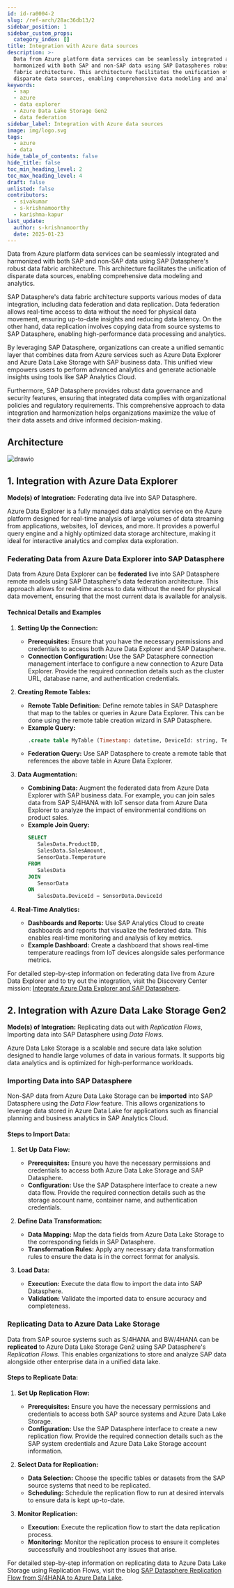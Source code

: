 ```yaml
---
id: id-ra0004-2
slug: /ref-arch/28ac36db13/2
sidebar_position: 1
sidebar_custom_props:
  category_index: []
title: Integration with Azure data sources
description: >-
  Data from Azure platform data services can be seamlessly integrated and
  harmonized with both SAP and non-SAP data using SAP Dataspheres robust data
  fabric architecture. This architecture facilitates the unification of
  disparate data sources, enabling comprehensive data modeling and analytics.
keywords:
  - sap
  - azure
  - data explorer
  - Azure Data Lake Storage Gen2
  - data federation
sidebar_label: Integration with Azure data sources
image: img/logo.svg
tags:
  - azure
  - data
hide_table_of_contents: false
hide_title: false
toc_min_heading_level: 2
toc_max_heading_level: 4
draft: false
unlisted: false
contributors:
  - sivakumar
  - s-krishnamoorthy
  - karishma-kapur
last_update:
  author: s-krishnamoorthy
  date: 2025-01-23
---
```


Data from Azure platform data services can be seamlessly integrated and harmonized with both SAP and non-SAP data using SAP Datasphere's robust data fabric architecture. This architecture facilitates the unification of disparate data sources, enabling comprehensive data modeling and analytics.

SAP Datasphere's data fabric architecture supports various modes of data integration, including data federation and data replication. Data federation allows real-time access to data without the need for physical data movement, ensuring up-to-date insights and reducing data latency. On the other hand, data replication involves copying data from source systems to SAP Datasphere, enabling high-performance data processing and analytics.

By leveraging SAP Datasphere, organizations can create a unified semantic layer that combines data from Azure services such as Azure Data Explorer and Azure Data Lake Storage with SAP business data. This unified view empowers users to perform advanced analytics and generate actionable insights using tools like SAP Analytics Cloud.

Furthermore, SAP Datasphere provides robust data governance and security features, ensuring that integrated data complies with organizational policies and regulatory requirements. This comprehensive approach to data integration and harmonization helps organizations maximize the value of their data assets and drive informed decision-making.


## Architecture

![drawio](drawio/azure-data-integration.drawio)


## 1. Integration with Azure Data Explorer

**Mode(s) of Integration:** Federating data live into SAP Datasphere.

Azure Data Explorer is a fully managed data analytics service on the Azure platform designed for real-time analysis of large volumes of data streaming from applications, websites, IoT devices, and more. It provides a powerful query engine and a highly optimized data storage architecture, making it ideal for interactive analytics and complex data exploration.

### Federating Data from Azure Data Explorer into SAP Datasphere

Data from Azure Data Explorer can be **federated** live into SAP Datasphere remote models using SAP Datasphere's data federation architecture. This approach allows for real-time access to data without the need for physical data movement, ensuring that the most current data is available for analysis. 

#### Technical Details and Examples

1. **Setting Up the Connection:**
    - **Prerequisites:** Ensure that you have the necessary permissions and credentials to access both Azure Data Explorer and SAP Datasphere.
    - **Connection Configuration:** Use the SAP Datasphere connection management interface to configure a new connection to Azure Data Explorer. Provide the required connection details such as the cluster URL, database name, and authentication credentials.

2. **Creating Remote Tables:**
    - **Remote Table Definition:** Define remote tables in SAP Datasphere that map to the tables or queries in Azure Data Explorer. This can be done using the remote table creation wizard in SAP Datasphere.
    - **Example Query:** 
      ```sql
      .create table MyTable (Timestamp: datetime, DeviceId: string, Temperature: real)
      ```
    - **Federation Query:** Use SAP Datasphere to create a remote table that references the above table in Azure Data Explorer.

3. **Data Augmentation:**
    - **Combining Data:** Augment the federated data from Azure Data Explorer with SAP business data. For example, you can join sales data from SAP S/4HANA with IoT sensor data from Azure Data Explorer to analyze the impact of environmental conditions on product sales.
    - **Example Join Query:**
      ```sql
      SELECT 
         SalesData.ProductID, 
         SalesData.SalesAmount, 
         SensorData.Temperature 
      FROM 
         SalesData 
      JOIN 
         SensorData 
      ON 
         SalesData.DeviceId = SensorData.DeviceId
      ```

4. **Real-Time Analytics:**
    - **Dashboards and Reports:** Use SAP Analytics Cloud to create dashboards and reports that visualize the federated data. This enables real-time monitoring and analysis of key metrics.
    - **Example Dashboard:** Create a dashboard that shows real-time temperature readings from IoT devices alongside sales performance metrics.

For detailed step-by-step information on federating data live from Azure Data Explorer and to try out the integration, visit the Discovery Center mission: [Integrate Azure Data Explorer and SAP Datasphere](https://discovery-center.cloud.sap/missiondetail/3433/3473/).

## 2. Integration with Azure Data Lake Storage Gen2

**Mode(s) of Integration:** Replicating data out with *Replication Flows*, Importing data into SAP Datasphere using *Data Flows*.

Azure Data Lake Storage is a scalable and secure data lake solution designed to handle large volumes of data in various formats. It supports big data analytics and is optimized for high-performance workloads.

### Importing Data into SAP Datasphere

Non-SAP data from Azure Data Lake Storage can be **imported** into SAP Datasphere using the *Data Flow* feature. This allows organizations to leverage data stored in Azure Data Lake for applications such as financial planning and business analytics in SAP Analytics Cloud.

#### Steps to Import Data:

1. **Set Up Data Flow:**
    - **Prerequisites:** Ensure you have the necessary permissions and credentials to access both Azure Data Lake Storage and SAP Datasphere.
    - **Configuration:** Use the SAP Datasphere interface to create a new data flow. Provide the required connection details such as the storage account name, container name, and authentication credentials.

2. **Define Data Transformation:**
    - **Data Mapping:** Map the data fields from Azure Data Lake Storage to the corresponding fields in SAP Datasphere.
    - **Transformation Rules:** Apply any necessary data transformation rules to ensure the data is in the correct format for analysis.

3. **Load Data:**
    - **Execution:** Execute the data flow to import the data into SAP Datasphere.
    - **Validation:** Validate the imported data to ensure accuracy and completeness.

### Replicating Data to Azure Data Lake Storage

Data from SAP source systems such as S/4HANA and BW/4HANA can be **replicated** to Azure Data Lake Storage Gen2 using SAP Datasphere's *Replication Flows*. This enables organizations to store and analyze SAP data alongside other enterprise data in a unified data lake.

#### Steps to Replicate Data:

1. **Set Up Replication Flow:**
    - **Prerequisites:** Ensure you have the necessary permissions and credentials to access both SAP source systems and Azure Data Lake Storage.
    - **Configuration:** Use the SAP Datasphere interface to create a new replication flow. Provide the required connection details such as the SAP system credentials and Azure Data Lake Storage account information.

2. **Select Data for Replication:**
    - **Data Selection:** Choose the specific tables or datasets from the SAP source systems that need to be replicated.
    - **Scheduling:** Schedule the replication flow to run at desired intervals to ensure data is kept up-to-date.

3. **Monitor Replication:**
    - **Execution:** Execute the replication flow to start the data replication process.
    - **Monitoring:** Monitor the replication process to ensure it completes successfully and troubleshoot any issues that arise.

For detailed step-by-step information on replicating data to Azure Data Lake Storage using Replication Flows, visit the blog [SAP Datasphere Replication Flow from S/4HANA to Azure Data Lake](https://community.sap.com/t5/technology-blogs-by-sap/sap-datasphere-replication-flow-from-s-4hana-to-azure-data-lake/ba-p/13585656).